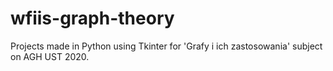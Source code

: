 # wfiis-graph-theory
Projects made in Python using Tkinter for 'Grafy i ich zastosowania' subject on AGH UST 2020.